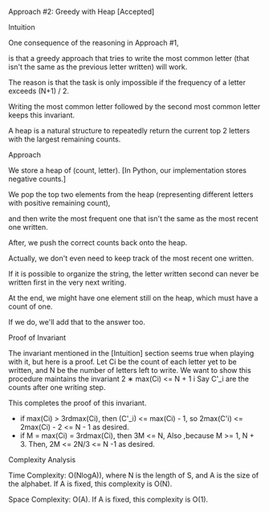 Approach #2: Greedy with Heap [Accepted]

Intuition

One consequence of the reasoning in Approach #1,

is that a greedy approach that tries to write the most common letter (that isn't the same as the previous letter written) will work.

The reason is that the task is only impossible if the frequency of a letter exceeds (N+1) / 2.

Writing the most common letter followed by the second most common letter keeps this invariant.

A heap is a natural structure to repeatedly return the current top 2 letters with the largest remaining counts.

Approach

We store a heap of (count, letter). [In Python, our implementation stores negative counts.]

We pop the top two elements from the heap (representing different letters with positive remaining count),

and then write the most frequent one that isn't the same as the most recent one written.

After, we push the correct counts back onto the heap.

Actually, we don't even need to keep track of the most recent one written.

If it is possible to organize the string, the letter written second can never be written first in the very next writing.

At the end, we might have one element still on the heap, which must have a count of one.

If we do, we'll add that to the answer too.

Proof of Invariant

The invariant mentioned in the [Intuition] section seems true when playing with it, but here is a proof.
Let Ci be the count of each letter yet to be written, and N be the number of letters left to write.
We want to show this procedure maintains the invariant 2 ∗ max(Ci) <= N + 1
​                                                            i
Say C'_i are the counts after one writing step.

This completes the proof of this invariant.

* if max(Ci) > 3rdmax(Ci), then (C'_i) <= max(Ci) - 1, so 2max(C'i) <= 2max(Ci) - 2 <= N - 1 as desired.
* if M = max(Ci) = 3rdmax(Ci), then 3M <= N, Also ,because M >= 1, N + 3. Then, 2M <= 2N/3 <= N -1 as desired.

Complexity Analysis

Time Complexity: O(NlogA)), where N is the length of S, and A is the size of the alphabet. If A is fixed, this complexity is O(N).

Space Complexity: O(A). If A is fixed, this complexity is O(1).